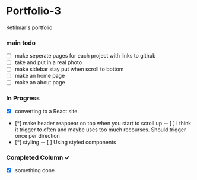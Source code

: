 # Portfolio-3

Ketilmar's portfolio

### main todo

- [ ] make seperate pages for each project with links to github
- [ ] take and put in a real photo
- [ ] make sidebar stay put when scroll to bottom
- [ ] make an home page
- [ ] make an about page

### In Progress

- [x] converting to a React site
- [*] make header reappear on top when you start to scroll up
  -- [ ] i think it trigger to often and maybe uses too much recourses. Should trigger once per direction
- [*] styling
  -- [ ] Using styled components

### Completed Column ✓

- [x] something done
